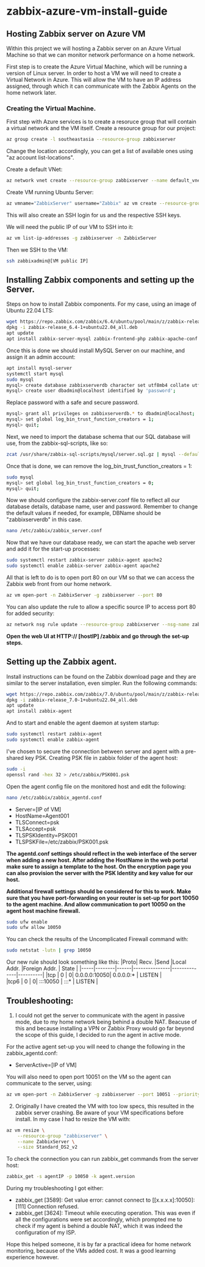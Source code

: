 # zabbix-azure-vm-install-guide

## Hosting Zabbix server on Azure VM
Within this project we will hosting a Zabbix server on an Azure Virtual Machine so that we can monitor network performance on a home network.

First step is to create the Azure Virtual Machine, which will be running a version of Linux server.
In order to host a VM we will need to create a Virtual Network in Azure. This will allow the VM to have an IP address assigned, through which it can communicate with the Zabbix Agents on the home network later. 

### Creating the Virtual Machine.

First step with Azure services is to create a resoruce group that will contain a virtual network and the VM itself.
Create a resource group for our project: 
```bash
az group create -l southeastasia --resource-group zabbixserver 
```
Change the location accordingly, you can get a list of available ones using "az account list-locations".

Create a default VNet:
```bash
az network vnet create --resource-group zabbixserver --name default_vnet -l southeastasia
```
Create VM running Ubuntu Server: 
```bash
az vmname="ZabbixServer" username="Zabbix" az vm create --resource-group zabbixserver -n ZabbixServer --image Ubuntu2204 --public-ip-sku Standard --admin-username zabbixadmin --generate-ssh-keys
```
This will also create an SSH login for us and the respective SSH keys.

We will need the public IP of our VM to SSH into it: 
```bash
az vm list-ip-addresses -g zabbixserver -n ZabbixServer
```
Then we SSH to the VM: 
```bash
ssh zabbixadmin@[VM public IP]
```



## Installing Zabbix components and setting up the Server.

Steps on how to install Zabbix components. For my case, using an image of Ubuntu 22.04 LTS: 
```bash
wget https://repo.zabbix.com/zabbix/6.4/ubuntu/pool/main/z/zabbix-release/zabbix-release_6.4-1+ubuntu22.04_all.deb
dpkg -i zabbix-release_6.4-1+ubuntu22.04_all.deb
apt update
apt install zabbix-server-mysql zabbix-frontend-php zabbix-apache-conf zabbix-sql-scripts zabbix-agent
```

Once this is done we should install MySQL Server on our machine, and assign it an admin account:
```bash
apt install mysql-server
systemctl start mysql
sudo mysql
mysql> create database zabbixserverdb character set utf8mb4 collate utf8mb4_bin;
mysql> create user dbadmin@localhost identified by 'password';
```
Replace password with a safe and secure password. 
```bash
mysql> grant all privileges on zabbixserverdb.* to dbadmin@localhost;
mysql> set global log_bin_trust_function_creators = 1;
mysql> quit;
```
Next, we need to import the database schema that our SQL database will use, from the zabbix-sql-scripts, like so:
```bash
zcat /usr/share/zabbix-sql-scripts/mysql/server.sql.gz | mysql --default-character-set=utf8mb4 -udbadmin -p zabbixserverdb
```
Once that is done, we can remove the log_bin_trust_function_creators = 1:
```bash
sudo mysql
mysql> set global log_bin_trust_function_creators = 0;
mysql> quit;
```
Now we should configure the zabbix-server.conf file to reflect all our database details, database name, user and password. Remember to change the default values if needed, for example, DBName should be "zabbixserverdb" in this case.
```bash
nano /etc/zabbix/zabbix_server.conf
```

Now that we have our database ready, we can start the apache web server and add it for the start-up processes:
```bash
sudo systemctl restart zabbix-server zabbix-agent apache2
sudo systemctl enable zabbix-server zabbix-agent apache2
```
All that is left to do is to open port 80 on our VM so that we can access the Zabbix web front from our home network. 
```bash
az vm open-port -n ZabbixServer -g zabbixserver --port 80
```
You can also update the rule to allow a specific source IP to access port 80 for added security:
```bash
az network nsg rule update --resource-group zabbixserver --nsg-name zabbixserverNSG --name open-port-80 --source-address-prefixes [your home network IP]
```
__Open the web UI at HTTP:// [hostIP] /zabbix and go through the set-up steps.__


## Setting up the Zabbix agent.

Install instructions can be found on the Zabbix download page and they are similar to the server installation, even simpler. Run the following commands:
```bash
wget https://repo.zabbix.com/zabbix/7.0/ubuntu/pool/main/z/zabbix-release/zabbix-release_7.0-1+ubuntu22.04_all.deb
dpkg -i zabbix-release_7.0-1+ubuntu22.04_all.deb
apt update
apt install zabbix-agent
```
And to start and enable the agent daemon at system startup: 
```bash
sudo systemctl restart zabbix-agent
sudo systemctl enable zabbix-agent 
```
I've chosen to secure the connection between server and agent with a pre-shared key PSK.
Creating PSK file in zabbix folder of the agent host:
```bash
sudo -i
openssl rand -hex 32 > /etc/zabbix/PSK001.psk
```
Open the agent config file on the monitored host and edit the following:
```bash
nano /etc/zabbix/zabbix_agentd.conf
```
- Server=[IP of VM] 
- HostName=Agent001
- TLSConnect=psk
- TLSAccept=psk
- TLSPSKIdentity=PSK001
- TLSPSKFile=/etc/zabbix/PSK001.psk

__The agentd.conf settings should reflect in the web interface of the server when adding a new host.
After adding the HostName in the web portal make sure to assign a template to the host.
On the encryption page you can also provision the server with the PSK Identity and key value for our host.__ 

__Additional firewall settings should be considered for this to work.
Make sure that you have port-forwarding on your router is set-up for port 10050 to the agent machine.
And allow communication to port 10050 on the agent host machine firewall.__
```bash
sudo ufw enable
sudo ufw allow 10050 
```
You can check the results of the Uncomplicated Firewall command with:
```bash
sudo netstat -lutn | grep 10050
```
Our new rule should look something like this:
|Proto|	Recv. 	|Send	 |Local Addr.		  |Foreign Addr. |   State  |
|-----|--------|------|---------------|--------------|----------|
|tcp  |      0 |     0|  0.0.0.0:10050|  0.0.0.0:*   |   LISTEN |    
|tcp6 |      0 |     0|  :::10050     |  :::*        |   LISTEN |    




## Troubleshooting:

1. I could not get the server to communicate with the agent in passive mode, due to my home network being behind a double NAT.
Beacuse of this and because installing a VPN or Zabbix Proxy would go far beyond the scope of this guide, I decided to run the agent in active mode.

For the active agent set-up you will need to change the following in the zabbix_agentd.conf:
 - ServerActive=[IP of VM]

You will also need to open port 10051 on the VM so the agent can communicate to the server, using:
```bash
az vm open-port -n ZabbixServer -g zabbixserver --port 10051 --priority 899
```

2. Originally I have created the VM with too low specs, this resulted in the zabbix server crashing. Be aware of your VM specifications before install. In my case I had to resize the VM with:
```bash
az vm resize \
    --resource-group "zabbixserver" \
    --name ZabbixServer \
    --size Standard_DS2_v2   
```

To check the connection you can run zabbix_get commands from the server host:
```bash
zabbix_get -s agentIP -p 10050 -k agent.version
```
During my troubleshooting I got either:
- zabbix_get [3589]: Get value error: cannot connect to [[x.x.x.x]:10050]: [111] Connection refused.
- zabbix_get [3624]: Timeout while executing operation.
  This was even if all the configurations were set accordingly, which prompted me to check if my agent is behind a double NAT, which it was indeed the configuration of my ISP.

Hope this helped someone, it is by far a practical ideea for home network monitoring, because of the VMs added cost. It was a good learning experience however.
